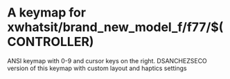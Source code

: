 # A keymap for xwhatsit/brand_new_model_f/f77/$(CONTROLLER)

ANSI keymap with 0-9 and cursor keys on the right. DSANCHEZSECO version of this keymap with custom layout and haptics settings

